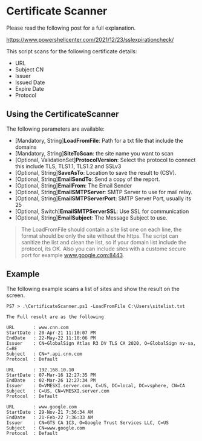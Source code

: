 # Certificate Scanner

Please read the following post for a full explanation.

https://www.powershellcenter.com/2021/12/23/sslexpirationcheck/

This script scans for the following certificate details:

- URL
- Subject CN
- Issuer
- Issued Date
- Expire Date
- Protocol

## Using the CertificateScanner

The following parameters are available:

- [Mandatory, String]**LoadFromFile**: Path for a txt file that include the domains
- [Mandatory, String]**SiteToScan**: the site name you want to scan
- [Optional, ValidationSet]**ProtocolVersion**: Select the protocol to connect this include TLS, TLS1.1, TLS1.2 and SSLv3
- [Optional, String]**SaveAsTo**: Location to save the result to (CSV).
- [Optional, String]**EmailSendTo**: Send a copy of the report.
- [Optional, String]**EmailFrom**: The Email Sender
- [Optional, String]**EmailSMTPServer**: SMTP Server to use for mail relay.
- [Optional, String]**EmailSMTPServerPort**: SMTP Server Port, usually its 25
- [Optional, Switch]**EmailSMTPServerSSL**: Use SSL for communication
- [Optional, String]**EmailSubject**: The Message Subject to use.

> The LoadFromFile should contain a site list one on each line, the format should be only the site without the https. The script can sanitize the list and clean the list, so if your domain list include the protocol, its OK. Also you can include sites with a custome secure port for example www.google.com:8443.


## Example

The following example scans a list of sites and show the result on the screen.

````powershell-console
PS7 > .\CertificateScanner.ps1 -LoadFromFile C:\Users\sitelist.txt

The Full result are as the following

URL       : www.cnn.com
StartDate : 20-Apr-21 11:10:07 PM
EndDate   : 22-May-22 11:10:06 PM
Issuer    : CN=GlobalSign Atlas R3 DV TLS CA 2020, O=GlobalSign nv-sa, C=BE
Subject   : CN=*.api.cnn.com
Protocol  : Default

URL       : 192.168.10.10
StartDate : 07-Mar-16 12:27:35 PM
EndDate   : 02-Mar-26 12:27:34 PM
Issuer    : O=VMESXI.server.com, C=US, DC=local, DC=vsphere, CN=CA
Subject   : C=US, CN=VMESXI.server.com
Protocol  : Default

URL       : www.google.com
StartDate : 29-Nov-21 7:36:34 AM
EndDate   : 21-Feb-22 7:36:33 AM
Issuer    : CN=GTS CA 1C3, O=Google Trust Services LLC, C=US
Subject   : CN=www.google.com
Protocol  : Default
````
